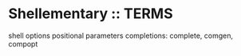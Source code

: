 # Shellementary :: TERMS

shell options
positional parameters
completions: complete, comgen, compopt
